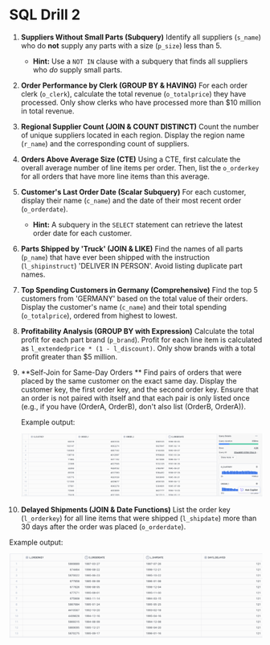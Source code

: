 # SQL Drill 2

1. **Suppliers Without Small Parts (Subquery)** Identify all suppliers (`s_name`) who do **not** supply any parts with a size (`p_size`) less than 5.
   - **Hint:** Use a `NOT IN` clause with a subquery that finds all suppliers who *do* supply small parts.

2. **Order Performance by Clerk (GROUP BY & HAVING)** For each order clerk (`o_clerk`), calculate the total revenue (`o_totalprice`) they have processed. Only show clerks who have processed more than $10 million in total revenue.

3. **Regional Supplier Count (JOIN & COUNT DISTINCT)** Count the number of unique suppliers located in each region. Display the region name (`r_name`) and the corresponding count of suppliers.

4. **Orders Above Average Size (CTE)** Using a CTE, first calculate the overall average number of line items per order. Then, list the `o_orderkey` for all orders that have more line items than this average.

5. **Customer's Last Order Date (Scalar Subquery)** For each customer, display their name (`c_name`) and the date of their most recent order (`o_orderdate`).
   - **Hint:** A subquery in the `SELECT` statement can retrieve the latest order date for each customer.

6. **Parts Shipped by 'Truck' (JOIN & LIKE)** Find the names of all parts (`p_name`) that have ever been shipped with the instruction (`l_shipinstruct`) 'DELIVER IN PERSON'. Avoid listing duplicate part names.

7. **Top Spending Customers in Germany (Comprehensive)** Find the top 5 customers from 'GERMANY' based on the total value of their orders. Display the customer's name (`c_name`) and their total spending (`o_totalprice`), ordered from highest to lowest.

8. **Profitability Analysis (GROUP BY with Expression)** Calculate the total profit for each part brand (`p_brand`). Profit for each line item is calculated as `l_extendedprice * (1 - l_discount)`. Only show brands with a total profit greater than $5 million.

9. **Self-Join for Same-Day Orders ** Find pairs of orders that were placed by the same customer on the exact same day. Display the customer key, the first order key, and the second order key. Ensure that an order is not paired with itself and that each pair is only listed once (e.g., if you have (OrderA, OrderB), don't also list (OrderB, OrderA)).

   Example output:

   ![image-20250721165725732](images/image-20250721165725732.png)

10. **Delayed Shipments (JOIN & Date Functions)** List the order key (`l_orderkey`) for all line items that were shipped (`l_shipdate`) more than 30 days after the order was placed (`o_orderdate`).

Example output: 

![image-20250721165952945](images/image-20250721165952945.png)
